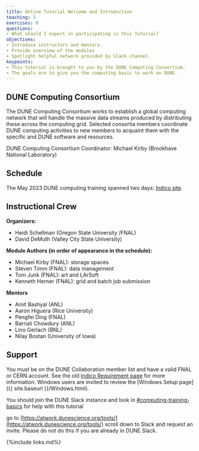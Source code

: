 ```yaml
---
title: Online Tutorial Welcome and Introduction 
teaching: 5
exercises: 0
questions:
- What should I expect in participating in this Tutorial? 
objectives:  
- Introduce instructors and mentors.
- Provide overview of the modules
- Spotlight helpful network provided by Slack channel.
keypoints:
- This tutorial is brought to you by the DUNE Computing Consortium.
- The goals are to give you the computing basis to work on DUNE.
---
```

## DUNE Computing Consortium

The DUNE Computing Consortium works to establish a global computing network that will handle the massive data streams produced by distributing these across the computing grid.
Selected consortia members coordinate DUNE computing activities to new members to acquaint them with the specific and DUNE software and resources.

DUNE Computing Consortium Coordinator: Michael Kirby (Brookhave National Laboratory)

<!--
## A video from 2022 of a Welcome Session for a live event

The session will be captured on video a placed here after the workshop for asynchronous study.
A similar session from May 2022 was captured for your asynchronous review.

<center>
<iframe width="560" height="315" src="https://www.youtube.com/embed/B1mr3v1i7M8" title="DUNE Computing Tutorial May 2022 Introduction" frameborder="0" allow="accelerometer; autoplay; clipboard-write; encrypted-media; gyroscope; picture-in-picture" allowfullscreen></iframe>
</center>
-->

## Schedule

The May 2023 DUNE computing training spanned two days: [Indico site](https://indico.fnal.gov/event/59762/timetable/#20230524).

## Instructional Crew

**Organizers:**
- Heidi Schellman (Oregon State University /FNAL)
- David DeMuth (Valley City State University)

**Module Authors (in order of appearance in the schedule):**
- Michael Kirby (FNAL): storage spaces
- Steven Timm (FNAL): data management 
- Tom Junk (FNAL): art and LArSoft
- Kenneth Herner (FNAL): grid and batch job submission

**Mentors**
- Amit Bashyal (ANL)
- Aaron Higuera (Rice University)
- Pengfei Ding (FNAL)
- Barnali Chowdury (ANL)
- Lino Gerlach (BNL)
- Nilay Bostan (University of Iowa)

## Support

<!--
There will be live documents linked from [Indico][indico-event-link] for each [Zoom][zoom-link] session. You can write questions there, anonymously or not, and experts will reply. The chat on Zoom can quickly saturate so this is a more convenient solution and proved very successful at the previous training. We will collect all questions and release a Q&A after the event.
-->

You must be on the DUNE Collaboration member list and have a valid FNAL or CERN account. See the old [Indico Requirement page][indico-event-requirements] for more information. Windows users are invited to review the [Windows Setup page]({{ site.baseurl }}/Windows.html).

You should join the DUNE Slack instance and look in [#computing-training-basics](https://dunescience.slack.com/archives/C02TJDHUQPR) for help with this tutorial

go to [https://atwork.dunescience.org/tools/](https://atwork.dunescience.org/tools/) scroll down to Slack and request an invite.  Please do not do this if you are already in DUNE Slack.




{%include links.md%} 

[indico-event-link]: https://indico.fnal.gov/event/59762/
[slack-join-link]: https://dunescience.slack.com/
[zoom-link]: https://fnal.zoom.us/
[indico-event-requirements]: https://indico.fnal.gov/event/59762/page/3229-requirements

